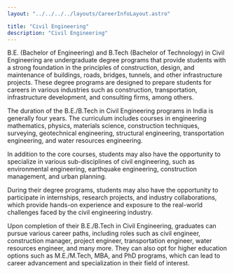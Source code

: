 ```yaml
---
layout: "../../../../layouts/CareerInfoLayout.astro"

title: "Civil Engineering"
description: "Civil Engineering"
---
```


B.E. (Bachelor of Engineering) and B.Tech (Bachelor of Technology) in Civil Engineering are undergraduate degree programs that provide students with a strong foundation in the principles of construction, design, and maintenance of buildings, roads, bridges, tunnels, and other infrastructure projects. These degree programs are designed to prepare students for careers in various industries such as construction, transportation, infrastructure development, and consulting firms, among others.

The duration of the B.E./B.Tech in Civil Engineering programs in India is generally four years. The curriculum includes courses in engineering mathematics, physics, materials science, construction techniques, surveying, geotechnical engineering, structural engineering, transportation engineering, and water resources engineering.

In addition to the core courses, students may also have the opportunity to specialize in various sub-disciplines of civil engineering, such as environmental engineering, earthquake engineering, construction management, and urban planning.

During their degree programs, students may also have the opportunity to participate in internships, research projects, and industry collaborations, which provide hands-on experience and exposure to the real-world challenges faced by the civil engineering industry.

Upon completion of their B.E./B.Tech in Civil Engineering, graduates can pursue various career paths, including roles such as civil engineer, construction manager, project engineer, transportation engineer, water resources engineer, and many more. They can also opt for higher education options such as M.E./M.Tech, MBA, and PhD programs, which can lead to career advancement and specialization in their field of interest.
